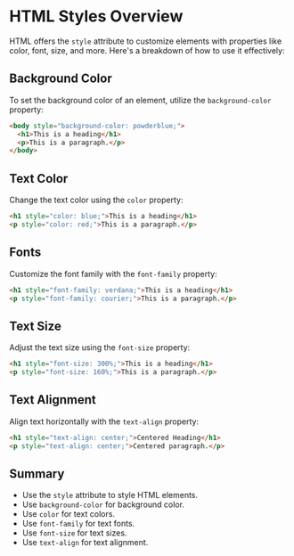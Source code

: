 # HTML Styles Overview
HTML offers the `style` attribute to customize elements with properties like color, font, size, and more. Here's a breakdown of how to use it effectively:
## Background Color
To set the background color of an element, utilize the `background-color` property:

```html
<body style="background-color: powderblue;">
  <h1>This is a heading</h1>
  <p>This is a paragraph.</p>
</body>
```

## Text Color

Change the text color using the `color` property:

```html
<h1 style="color: blue;">This is a heading</h1>
<p style="color: red;">This is a paragraph.</p>
```

## Fonts

Customize the font family with the `font-family` property:

```html
<h1 style="font-family: verdana;">This is a heading</h1>
<p style="font-family: courier;">This is a paragraph.</p>
```

## Text Size

Adjust the text size using the `font-size` property:

```html
<h1 style="font-size: 300%;">This is a heading</h1>
<p style="font-size: 160%;">This is a paragraph.</p>
```

## Text Alignment

Align text horizontally with the `text-align` property:

```html
<h1 style="text-align: center;">Centered Heading</h1>
<p style="text-align: center;">Centered paragraph.</p>
```

## Summary

- Use the `style` attribute to style HTML elements.
- Use `background-color` for background color.
- Use `color` for text colors.
- Use `font-family` for text fonts.
- Use `font-size` for text sizes.
- Use `text-align` for text alignment.
